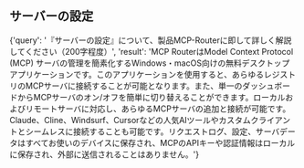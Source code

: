 ## サーバーの設定

{'query': '『サーバーの設定』について、製品MCP-Routerに即して詳しく解説してください（200字程度）', 'result': 'MCP RouterはModel Context Protocol (MCP) サーバの管理を簡素化するWindows・macOS向けの無料デスクトップアプリケーションです。このアプリケーションを使用すると、あらゆるレジストリのMCPサーバに接続することが可能となります。また、単一のダッシュボードからMCPサーバのオン/オフを簡単に切り替えることができます。ローカルおよびリモートサーバに対応し、あらゆるMCPサーバの追加と接続が可能です。Claude、Cline、Windsurf、Cursorなどの人気AIツールやカスタムクライアントとシームレスに接続することも可能です。リクエストログ、設定、サーバデータはすべてお使いのデバイスに保存され、MCPのAPIキーや認証情報はローカルに保存され、外部に送信されることはありません。'}